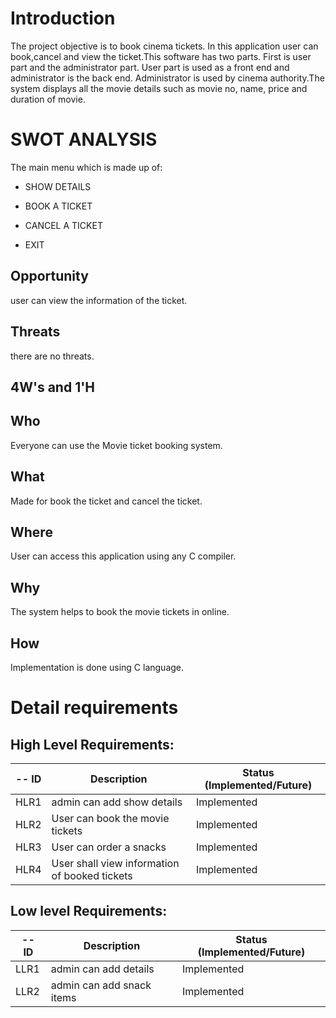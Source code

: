 #  Introduction
The project objective is to book cinema tickets. In this application user can book,cancel and view the ticket.This software has two parts. First is user part and the administrator part. User part is used as a front end and administrator is the back end. Administrator is used by cinema authority.The system displays all the movie details such as movie no, name, price and duration of movie.

# SWOT ANALYSIS
 

The main menu which is made up of:
  * SHOW DETAILS
   
  * BOOK A TICKET
    
  * CANCEL A TICKET
   
  * EXIT
  ## Opportunity 
user can view the information of the ticket. 
   
 ## Threats
there are no threats.  

## 4W's and 1'H

## Who
 Everyone can use the Movie ticket booking system.
## What
 Made for book the ticket and cancel the ticket.
## Where
 User can access this application using any C compiler.
## Why
 The system helps to book the movie tickets in online. 
## How
 Implementation is done using C language.
 
# Detail requirements
## High Level Requirements:
-- ID | Description | Status (Implemented/Future)
----- | ------------|---------------------------
HLR1| admin can add show details| Implemented
HLR2| User can book the movie tickets| Implemented
HLR3| User can order a snacks| Implemented
HLR4| User shall view information of booked tickets| Implemented






##  Low level Requirements:
-- ID | Description | Status (Implemented/Future)
----- | ------------|---------------------------
LLR1| admin can add details  | Implemented
LLR2| admin can add snack items  | Implemented


